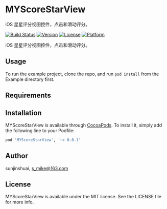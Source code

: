 # MYScoreStarView
iOS 星星评分视图控件，点击和滑动评分。

[![Build Status](https://travis-ci.org/sunjinshuai/MYScoreStarView.svg?branch=master)](https://travis-ci.org/sunjinshuai/MYScoreStarView/)
[![Version](https://img.shields.io/cocoapods/v/MYScoreStarView.svg?style=flat)](http://cocoapods.org/pods/MYScoreStarView)
[![License](https://img.shields.io/cocoapods/l/MYScoreStarView.svg?style=flat)](http://cocoapods.org/pods/MYScoreStarView)
[![Platform](https://img.shields.io/cocoapods/p/MYScoreStarView.svg?style=flat)](http://cocoapods.org/pods/MYScoreStarView)

iOS 星星评分视图控件，点击和滑动评分。

## Usage

To run the example project, clone the repo, and run `pod install` from the Example directory first.

## Requirements

## Installation

MYScoreStarView is available through [CocoaPods](http://cocoapods.org). To install
it, simply add the following line to your Podfile:

```ruby
pod 'MYScoreStarView', '~> 0.0.1'
```

## Author

sunjinshuai, s_mike@163.com

## License

MYScoreStarView is available under the MIT license. See the LICENSE file for more info.
